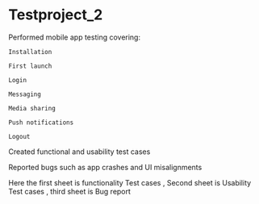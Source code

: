 # Testproject_2

  Performed mobile app testing covering:

    Installation

    First launch

    Login

    Messaging

    Media sharing

    Push notifications

    Logout

  Created functional and usability test cases

  Reported bugs such as app crashes and UI misalignments

  Here the first sheet is functionality Test cases , Second sheet is Usability Test cases , third sheet is Bug report
